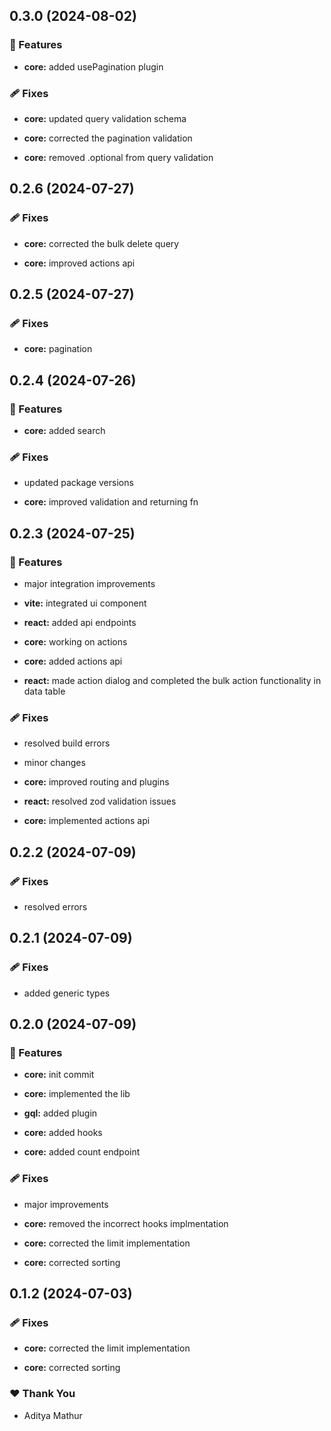 ## 0.3.0 (2024-08-02)


### 🚀 Features

- **core:** added usePagination plugin


### 🩹 Fixes

- **core:** updated query validation schema

- **core:** corrected the pagination validation

- **core:** removed .optional from query validation

## 0.2.6 (2024-07-27)


### 🩹 Fixes

- **core:** corrected the bulk delete query

- **core:** improved actions api

## 0.2.5 (2024-07-27)


### 🩹 Fixes

- **core:** pagination

## 0.2.4 (2024-07-26)


### 🚀 Features

- **core:** added search


### 🩹 Fixes

- updated package versions

- **core:** improved validation and returning fn

## 0.2.3 (2024-07-25)


### 🚀 Features

- major integration improvements

- **vite:** integrated ui component

- **react:** added api endpoints

- **core:** working on actions

- **core:** added actions api

- **react:** made action dialog and completed the bulk action functionality in data table


### 🩹 Fixes

- resolved build errors

- minor changes

- **core:** improved routing and plugins

- **react:** resolved zod validation issues

- **core:** implemented actions api

## 0.2.2 (2024-07-09)


### 🩹 Fixes

- resolved errors

## 0.2.1 (2024-07-09)


### 🩹 Fixes

- added generic types

## 0.2.0 (2024-07-09)


### 🚀 Features

- **core:** init commit

- **core:** implemented the lib

- **gql:** added plugin

- **core:** added hooks

- **core:** added count endpoint


### 🩹 Fixes

- major improvements

- **core:** removed the incorrect hooks implmentation

- **core:** corrected the limit implementation

- **core:** corrected sorting

## 0.1.2 (2024-07-03)


### 🩹 Fixes

- **core:** corrected the limit implementation

- **core:** corrected sorting


### ❤️  Thank You

- Aditya Mathur